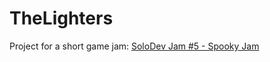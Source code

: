 # TheLighters

Project for a short game jam: [SoloDev Jam #5 - Spooky Jam](https://itch.io/jam/solo-dev-game-jam-5-spooky-jam)
